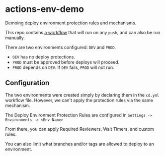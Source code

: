 # actions-env-demo
Demoing deploy environment protection rules and mechanisms.

This repo contains [a workflow](.github/workflows/cd.yml) that will run on any `push`, and can also be run manually.

There are two environments configured: `DEV` and `PROD`. 

- `DEV` has no deploy protections.
- `PROD` must be approved before deploys will proceed.
- `PROD` depends on `DEV`. If `DEV` fails, `PROD` will not run.

## Configuration

The two environments were created simply by declaring them in the `cd.yml` workflow file. However, we can't apply the protection rules via the same mechanism.

The Deploy Environment Protection Rules are configured in `Settings -> Environments -> <Env Name>`

From there, you can apply Required Reviewers, Wait Timers, and custom rules.

You can also limit what branches and/or tags are allowed to deploy to an environment.